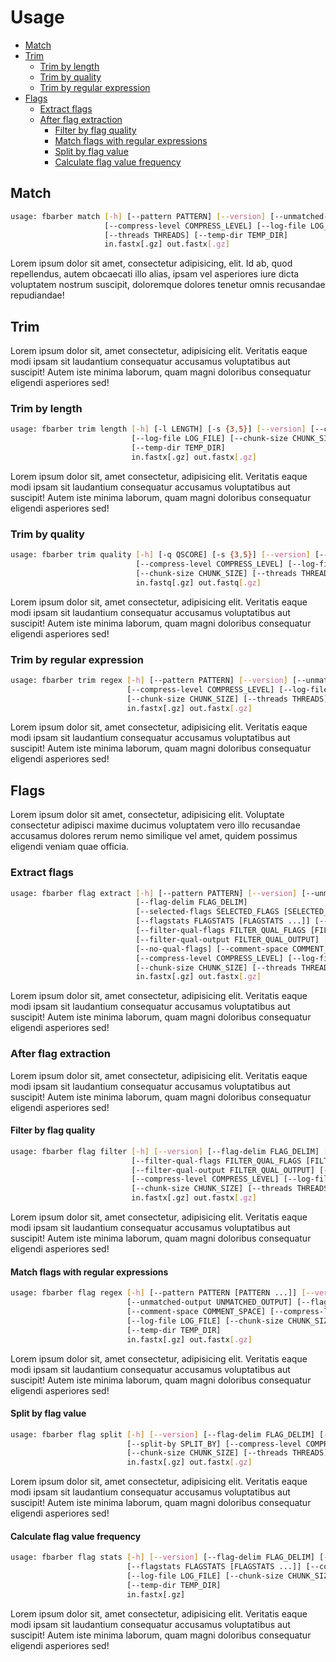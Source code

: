 # Usage

<!-- MarkdownTOC -->

- [Match](#match)
- [Trim](#trim)
    - [Trim by length](#trim-by-length)
    - [Trim by quality](#trim-by-quality)
    - [Trim by regular expression](#trim-by-regular-expression)
- [Flags](#flags)
    - [Extract flags](#extract-flags)
    - [After flag extraction](#after-flag-extraction)
        - [Filter by flag quality](#filter-by-flag-quality)
        - [Match flags with regular expressions](#match-flags-with-regular-expressions)
        - [Split by flag value](#split-by-flag-value)
        - [Calculate flag value frequency](#calculate-flag-value-frequency)

<!-- /MarkdownTOC -->

## Match

```bash
usage: fbarber match [-h] [--pattern PATTERN] [--version] [--unmatched-output UNMATCHED_OUTPUT]
                     [--compress-level COMPRESS_LEVEL] [--log-file LOG_FILE] [--chunk-size CHUNK_SIZE]
                     [--threads THREADS] [--temp-dir TEMP_DIR]
                     in.fastx[.gz] out.fastx[.gz]
```

Lorem ipsum dolor sit amet, consectetur adipisicing, elit. Id ab, quod repellendus, autem obcaecati illo alias, ipsam vel asperiores iure dicta voluptatem nostrum suscipit, doloremque dolores tenetur omnis recusandae repudiandae!

## Trim

Lorem ipsum dolor sit, amet consectetur, adipisicing elit. Veritatis eaque modi ipsam sit laudantium consequatur accusamus voluptatibus aut suscipit! Autem iste minima laborum, quam magni doloribus consequatur eligendi asperiores sed!

### Trim by length

```bash
usage: fbarber trim length [-h] [-l LENGTH] [-s {3,5}] [--version] [--compress-level COMPRESS_LEVEL]
                           [--log-file LOG_FILE] [--chunk-size CHUNK_SIZE] [--threads THREADS]
                           [--temp-dir TEMP_DIR]
                           in.fastx[.gz] out.fastx[.gz]
```

Lorem ipsum dolor sit, amet consectetur, adipisicing elit. Veritatis eaque modi ipsam sit laudantium consequatur accusamus voluptatibus aut suscipit! Autem iste minima laborum, quam magni doloribus consequatur eligendi asperiores sed!

### Trim by quality

```bash
usage: fbarber trim quality [-h] [-q QSCORE] [-s {3,5}] [--version] [--phred-offset PHRED_OFFSET]
                            [--compress-level COMPRESS_LEVEL] [--log-file LOG_FILE]
                            [--chunk-size CHUNK_SIZE] [--threads THREADS] [--temp-dir TEMP_DIR]
                            in.fastq[.gz] out.fastq[.gz]
```

Lorem ipsum dolor sit, amet consectetur, adipisicing elit. Veritatis eaque modi ipsam sit laudantium consequatur accusamus voluptatibus aut suscipit! Autem iste minima laborum, quam magni doloribus consequatur eligendi asperiores sed!

### Trim by regular expression

```bash
usage: fbarber trim regex [-h] [--pattern PATTERN] [--version] [--unmatched-output UNMATCHED_OUTPUT]
                          [--compress-level COMPRESS_LEVEL] [--log-file LOG_FILE]
                          [--chunk-size CHUNK_SIZE] [--threads THREADS] [--temp-dir TEMP_DIR]
                          in.fastx[.gz] out.fastx[.gz]
```

Lorem ipsum dolor sit, amet consectetur, adipisicing elit. Veritatis eaque modi ipsam sit laudantium consequatur accusamus voluptatibus aut suscipit! Autem iste minima laborum, quam magni doloribus consequatur eligendi asperiores sed!

## Flags

Lorem ipsum dolor sit amet, consectetur, adipisicing elit. Voluptate consectetur adipisci maxime ducimus voluptatem vero illo recusandae accusamus dolores rerum nemo similique vel amet, quidem possimus eligendi veniam quae officia.

### Extract flags

```bash
usage: fbarber flag extract [-h] [--pattern PATTERN] [--version] [--unmatched-output UNMATCHED_OUTPUT]
                            [--flag-delim FLAG_DELIM]
                            [--selected-flags SELECTED_FLAGS [SELECTED_FLAGS ...]]
                            [--flagstats FLAGSTATS [FLAGSTATS ...]] [--split-by SPLIT_BY]
                            [--filter-qual-flags FILTER_QUAL_FLAGS [FILTER_QUAL_FLAGS ...]]
                            [--filter-qual-output FILTER_QUAL_OUTPUT] [--phred-offset PHRED_OFFSET]
                            [--no-qual-flags] [--comment-space COMMENT_SPACE]
                            [--compress-level COMPRESS_LEVEL] [--log-file LOG_FILE]
                            [--chunk-size CHUNK_SIZE] [--threads THREADS] [--temp-dir TEMP_DIR]
                            in.fastx[.gz] out.fastx[.gz]
```

Lorem ipsum dolor sit, amet consectetur, adipisicing elit. Veritatis eaque modi ipsam sit laudantium consequatur accusamus voluptatibus aut suscipit! Autem iste minima laborum, quam magni doloribus consequatur eligendi asperiores sed!

### After flag extraction

Lorem ipsum dolor sit, amet consectetur, adipisicing elit. Veritatis eaque modi ipsam sit laudantium consequatur accusamus voluptatibus aut suscipit! Autem iste minima laborum, quam magni doloribus consequatur eligendi asperiores sed!

#### Filter by flag quality

```bash
usage: fbarber flag filter [-h] [--version] [--flag-delim FLAG_DELIM] [--comment-space COMMENT_SPACE]
                           [--filter-qual-flags FILTER_QUAL_FLAGS [FILTER_QUAL_FLAGS ...]]
                           [--filter-qual-output FILTER_QUAL_OUTPUT] [--phred-offset PHRED_OFFSET]
                           [--compress-level COMPRESS_LEVEL] [--log-file LOG_FILE]
                           [--chunk-size CHUNK_SIZE] [--threads THREADS] [--temp-dir TEMP_DIR]
                           in.fastx[.gz] out.fastx[.gz]
```

Lorem ipsum dolor sit, amet consectetur, adipisicing elit. Veritatis eaque modi ipsam sit laudantium consequatur accusamus voluptatibus aut suscipit! Autem iste minima laborum, quam magni doloribus consequatur eligendi asperiores sed!

#### Match flags with regular expressions

```bash
usage: fbarber flag regex [-h] [--pattern PATTERN [PATTERN ...]] [--version]
                          [--unmatched-output UNMATCHED_OUTPUT] [--flag-delim FLAG_DELIM]
                          [--comment-space COMMENT_SPACE] [--compress-level COMPRESS_LEVEL]
                          [--log-file LOG_FILE] [--chunk-size CHUNK_SIZE] [--threads THREADS]
                          [--temp-dir TEMP_DIR]
                          in.fastx[.gz] out.fastx[.gz]
```

Lorem ipsum dolor sit, amet consectetur, adipisicing elit. Veritatis eaque modi ipsam sit laudantium consequatur accusamus voluptatibus aut suscipit! Autem iste minima laborum, quam magni doloribus consequatur eligendi asperiores sed!

#### Split by flag value

```bash
usage: fbarber flag split [-h] [--version] [--flag-delim FLAG_DELIM] [--comment-space COMMENT_SPACE]
                          [--split-by SPLIT_BY] [--compress-level COMPRESS_LEVEL] [--log-file LOG_FILE]
                          [--chunk-size CHUNK_SIZE] [--threads THREADS] [--temp-dir TEMP_DIR]
                          in.fastx[.gz] out.fastx[.gz]
```

Lorem ipsum dolor sit, amet consectetur, adipisicing elit. Veritatis eaque modi ipsam sit laudantium consequatur accusamus voluptatibus aut suscipit! Autem iste minima laborum, quam magni doloribus consequatur eligendi asperiores sed!

#### Calculate flag value frequency

```bash
usage: fbarber flag stats [-h] [--version] [--flag-delim FLAG_DELIM] [--comment-space COMMENT_SPACE]
                          [--flagstats FLAGSTATS [FLAGSTATS ...]] [--compress-level COMPRESS_LEVEL]
                          [--log-file LOG_FILE] [--chunk-size CHUNK_SIZE] [--threads THREADS]
                          [--temp-dir TEMP_DIR]
                          in.fastx[.gz]
```

Lorem ipsum dolor sit, amet consectetur, adipisicing elit. Veritatis eaque modi ipsam sit laudantium consequatur accusamus voluptatibus aut suscipit! Autem iste minima laborum, quam magni doloribus consequatur eligendi asperiores sed!